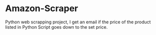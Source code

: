 # Amazon-Scraper
Python web scrapping project, I get an email if the price of the product listed in Python Script goes down to the set price.
<p align="center" width="100%">
   <!-- <img width="70%" src="mails.png" alt="amanda"> -->
</p>
